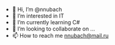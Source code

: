 - 👋 Hi, I’m @nnubach
- 👀 I’m interested in IT
- 🌱 I’m currently learning C#
- 💞️ I’m looking to collaborate on ...
- 📫 How to reach me nnubach@mail.ru

<!---
nnubach/nnubach is a ✨ special ✨ repository because its `README.md` (this file) appears on your GitHub profile.
You can click the Preview link to take a look at your changes.
--->
